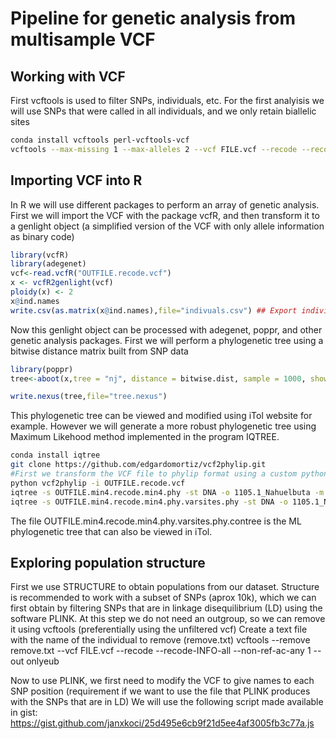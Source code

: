 # Pipeline for genetic analysis from multisample VCF #
## Working with VCF ##

First vcftools is used to filter SNPs, individuals, etc.
For the first analyisis we will use SNPs that were called in all individuals, and we only retain biallelic sites  

```bash
conda install vcftools perl-vcftools-vcf
vcftools --max-missing 1 --max-alleles 2 --vcf FILE.vcf --recode --recode-INFO-all --out OUTFILE
```


## Importing VCF into R ##

In R we will use different packages to perform an array of genetic analysis. First we will import the VCF with the package vcfR, and then transform it to a genlight object (a simplified version of the VCF with only allele information as binary code)

```r
library(vcfR)
library(adegenet)
vcf<-read.vcfR("OUTFILE.recode.vcf")
x <- vcfR2genlight(vcf)
ploidy(x) <- 2 
x@ind.names
write.csv(as.matrix(x@ind.names),file="indivuals.csv") ## Export individuals names to complete with metainformation (populations for example)
```

Now this genlight object can be processed with adegenet, poppr, and other genetic analysis packages. First we will perform a phylogenetic tree using a bitwise distance matrix built from SNP data
```r
library(poppr)
tree<-aboot(x,tree = "nj", distance = bitwise.dist, sample = 1000, showtree = F, cutoff = 50, quiet = T)

write.nexus(tree,file="tree.nexus")
```
This phylogenetic tree can be viewed and modified using iTol website for example. However we will generate a more robust phylogenetic tree using Maximum Likehood method implemented in the program IQTREE.

```bash
conda install iqtree
git clone https://github.com/edgardomortiz/vcf2phylip.git
#First we transform the VCF file to phylip format using a custom python script developed by edgardomortiz, and then we use it for IQTREE
python vcf2phylip -i OUTFILE.recode.vcf
iqtree -s OUTFILE.min4.recode.min4.phy -st DNA -o 1105.1_Nahuelbuta -m GTR+ASC -nt 8 #outgroup is 1105.1_Nahuelbuta as is a different species
iqtree -s OUTFILE.min4.recode.min4.phy.varsites.phy -st DNA -o 1105.1_Nahuelbuta -m GTR+ASC -nt 8 -bb 1000 -redo
```
The file OUTFILE.min4.recode.min4.phy.varsites.phy.contree is the ML phylogenetic tree that can also be viewed in iTol.

## Exploring population structure ##
First we use STRUCTURE to obtain populations from our dataset. Structure is recommended to work with a subset of SNPs (aprox 10k), which we can first obtain by filtering SNPs that are in linkage disequilibrium (LD) using the software PLINK.
At this step we do not need an outgroup, so we can remove it using vcftools (preferentially using the unfiltered vcf)
Create a text file with the name of the individual to remove (remove.txt)
vcftools --remove remove.txt --vcf FILE.vcf --recode --recode-INFO-all --non-ref-ac-any 1 --out onlyeub

Now to use PLINK, we first need to modify the VCF to give names to each SNP position (requirement if we want to use the file that PLINK produces with the SNPs that are in LD)
We will use the following script made available in gist:
https://gist.github.com/janxkoci/25d495e6cb9f21d5ee4af3005fb3c77a.js










